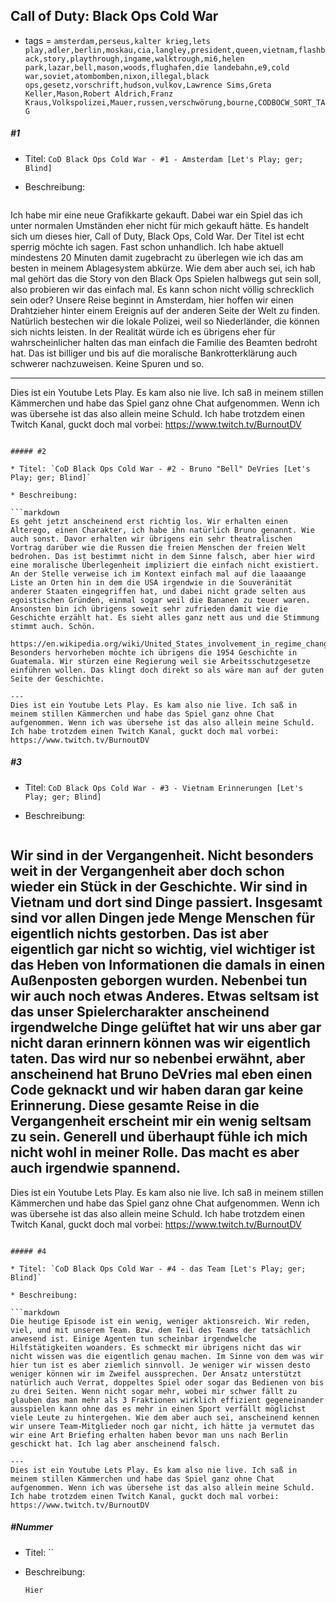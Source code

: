 ## Call of Duty: Black Ops Cold War

* tags = `amsterdam,perseus,kalter krieg,lets play,adler,berlin,moskau,cia,langley,president,queen,vietnam,flashback,story,playthrough,ingame,walktrough,mi6,helen park,lazar,bell,mason,woods,flughafen,die landebahn,e9,cold war,soviet,atombomben,nixon,illegal,black ops,gesetz,vorschrift,hudson,vulkov,Lawrence Sims,Greta Keller,Mason,Robert Aldrich,Franz Kraus,Volkspolizei,Mauer,russen,verschwörung,bourne,CODBOCW_SORT_TAG`

##### #1

* Titel: `CoD Black Ops Cold War - #1 - Amsterdam [Let's Play; ger; Blind]`

* Beschreibung:

  ```markdown
Ich habe mir eine neue Grafikkarte gekauft. Dabei war ein Spiel das ich unter normalen Umständen eher nicht für mich gekauft hätte. Es handelt sich um dieses hier, Call of Duty, Black Ops, Cold War. Der Titel ist echt sperrig möchte ich sagen. Fast schon unhandlich. Ich habe aktuell mindestens 20 Minuten damit zugebracht zu überlegen wie ich das am besten in meinem Ablagesystem abkürze. Wie dem aber auch sei, ich hab mal gehört das die Story von den Black Ops Spielen halbwegs gut sein soll, also probieren wir das einfach mal. Es kann schon nicht völlig schrecklich sein oder? Unsere Reise beginnt in Amsterdam, hier hoffen wir einen Drahtzieher hinter einem Ereignis auf der anderen Seite der Welt zu finden. Natürlich bestechen wir die lokale Polizei, weil so Niederländer, die können sich nichts leisten. In der Realität würde ich es übrigens eher für wahrscheinlicher halten das man einfach die Familie des Beamten bedroht hat. Das ist billiger und bis auf die moralische Bankrotterklärung auch schwerer nachzuweisen. Keine Spuren und so.
  
  ---
  Dies ist ein Youtube Lets Play. Es kam also nie live. Ich saß in meinem stillen Kämmerchen und habe das Spiel ganz ohne Chat aufgenommen. Wenn ich was übersehe ist das also allein meine Schuld. Ich habe trotzdem einen Twitch Kanal, guckt doch mal vorbei: https://www.twitch.tv/BurnoutDV
  ```

##### #2

* Titel: `CoD Black Ops Cold War - #2 - Bruno "Bell" DeVries [Let's Play; ger; Blind]`

* Beschreibung:

  ```markdown
Es geht jetzt anscheinend erst richtig los. Wir erhalten einen Alterego, einen Charakter, ich habe ihn natürlich Bruno genannt. Wie auch sonst. Davor erhalten wir übrigens ein sehr theatralischen Vortrag darüber wie die Russen die freien Menschen der freien Welt bedrohen. Das ist bestimmt nicht in dem Sinne falsch, aber hier wird eine moralische Überlegenheit impliziert die einfach nicht existiert. An der Stelle verweise ich im Kontext einfach mal auf die laaaange Liste an Orten hin in dem die USA irgendwie in die Souveränität anderer Staaten eingegriffen hat, und dabei nicht grade selten aus egoistischen Gründen, einmal sogar weil die Bananen zu teuer waren. Ansonsten bin ich übrigens soweit sehr zufrieden damit wie die Geschichte erzählt hat. Es sieht alles ganz nett aus und die Stimmung stimmt auch. Schön.
  
  https://en.wikipedia.org/wiki/United_States_involvement_in_regime_change
  Besonders hervorheben möchte ich übrigens die 1954 Geschichte in Guatemala. Wir stürzen eine Regierung weil sie Arbeitsschutzgesetze einführen wollen. Das klingt doch direkt so als wäre man auf der guten Seite der Geschichte.
  
  ---
  Dies ist ein Youtube Lets Play. Es kam also nie live. Ich saß in meinem stillen Kämmerchen und habe das Spiel ganz ohne Chat aufgenommen. Wenn ich was übersehe ist das also allein meine Schuld. Ich habe trotzdem einen Twitch Kanal, guckt doch mal vorbei: https://www.twitch.tv/BurnoutDV
  ```

##### #3

* Titel: `CoD Black Ops Cold War - #3 - Vietnam Erinnerungen [Let's Play; ger; Blind]`

* Beschreibung:

  ```markdown
Wir sind in der Vergangenheit. Nicht besonders weit in der Vergangenheit aber doch schon wieder ein Stück in der Geschichte. Wir sind in Vietnam und dort sind Dinge passiert. Insgesamt sind vor allen Dingen jede Menge Menschen für eigentlich nichts gestorben. Das ist aber eigentlich gar nicht so wichtig, viel wichtiger ist das Heben von Informationen die damals in einen Außenposten geborgen wurden. Nebenbei tun wir auch noch etwas Anderes. Etwas seltsam ist das unser Spielercharakter anscheinend irgendwelche Dinge gelüftet hat wir uns aber gar nicht daran erinnern können was wir eigentlich taten. Das wird nur so nebenbei erwähnt, aber anscheinend hat Bruno DeVries mal eben einen Code geknackt und wir haben daran gar keine Erinnerung. Diese gesamte Reise in die Vergangenheit erscheint mir ein wenig seltsam zu sein. Generell und überhaupt fühle ich mich nicht wohl in meiner Rolle. Das macht es aber auch irgendwie spannend.
  ---
  Dies ist ein Youtube Lets Play. Es kam also nie live. Ich saß in meinem stillen Kämmerchen und habe das Spiel ganz ohne Chat aufgenommen. Wenn ich was übersehe ist das also allein meine Schuld. Ich habe trotzdem einen Twitch Kanal, guckt doch mal vorbei: https://www.twitch.tv/BurnoutDV
  ```

##### #4

* Titel: `CoD Black Ops Cold War - #4 - das Team [Let's Play; ger; Blind]`

* Beschreibung:

  ```markdown
  Die heutige Episode ist ein wenig, weniger aktionsreich. Wir reden, viel, und mit unserem Team. Bzw. dem Teil des Teams der tatsächlich anwesend ist. Einige Agenten tun scheinbar irgendwelche Hilfstätigkeiten woanders. Es schmeckt mir übrigens nicht das wir nicht wissen was die eigentlich genau machen. Im Sinne von dem was wir hier tun ist es aber ziemlich sinnvoll. Je weniger wir wissen desto weniger können wir im Zweifel aussprechen. Der Ansatz unterstützt natürlich auch Verrat, doppeltes Spiel oder sogar das Bedienen von bis zu drei Seiten. Wenn nicht sogar mehr, wobei mir schwer fällt zu  glauben das man mehr als 3 Fraktionen wirklich effizient gegeneinander ausspielen kann ohne das es mehr in einen Sport verfällt möglichst viele Leute zu hintergehen. Wie dem aber auch sei, anscheinend kennen wir unsere Team-Mitglieder noch gar nicht, ich hätte ja vermutet das wir eine Art Briefing erhalten haben bevor man uns nach Berlin  geschickt hat. Ich lag aber anscheinend falsch.
  
  ---
  Dies ist ein Youtube Lets Play. Es kam also nie live. Ich saß in meinem stillen Kämmerchen und habe das Spiel ganz ohne Chat aufgenommen. Wenn ich was übersehe ist das also allein meine Schuld. Ich habe trotzdem einen Twitch Kanal, guckt doch mal vorbei: https://www.twitch.tv/BurnoutDV
  ```

##### #Nummer

* Titel: ``

* Beschreibung:

  ```markdown
  Hier
  ```